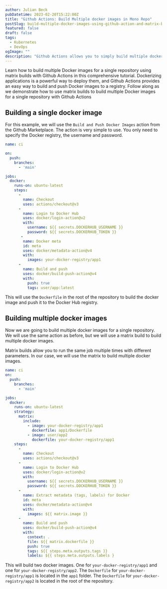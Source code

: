 ```yaml
---
author: Julian Beck
pubDatetime: 2023-02-20T15:22:00Z
title: "Github Actions: Build Multiple docker images in Mono Repo"
postSlug: build-multiple-docker-images-using-github-action-and-matrix-builds
featured: false
draft: false
tags:
  - Kubernetes
  - DevOps
ogImage: ""
description: "Github Actions allows you to simply build multiple docker images for a single repository using matrix builds"
---
```


Learn how to build multiple Docker images for a single repository using matrix builds with Github Actions in this comprehensive tutorial. Dockerizing applications is a powerful way to deploy them, and Github Actions provides an easy way to build and push Docker images to a registry. Follow along as we demonstrate how to use matrix builds to build multiple Docker images for a single repository with Github Actions

## Building a single docker image
For this example, we will use the `Build and Push Docker Images` action from the Github Marketplace. The action is very simple to use. You only need to specify the Docker registry, the username and password.

```yaml
name: ci

on:
  push:
    branches:
      - 'main'

jobs:
  docker:
    runs-on: ubuntu-latest
    steps:
      -
        name: Checkout
        uses: actions/checkout@v3
      -
        name: Login to Docker Hub
        uses: docker/login-action@v2
        with:
          username: ${{ secrets.DOCKERHUB_USERNAME }}
          password: ${{ secrets.DOCKERHUB_TOKEN }}
	   -
        name: Docker meta
        id: meta
        uses: docker/metadata-action@v4
        with:
          images: your-docker-registry/app1
      -
        name: Build and push
        uses: docker/build-push-action@v4
        with:
          push: true
          tags: user/app:latest

```
This will use the `Dockerfile` in the root of the repository to build the docker image and push it to the Docker Hub registry.

## Building multiple docker images
Now we are going to build multiple docker images for a single repository. We will use the same action as before, but we will use a matrix build to build multiple docker images.

Matrix builds allow you to run the same job multiple times with different parameters. In our case, we will use the matrix to build multiple docker images.

```yaml
name: ci
on:
  push:
    branches:
      - 'main'

jobs:
  docker:
    runs-on: ubuntu-latest
	strategy:
	  matrix:
		include:
		  - image: your-docker-registry/app1
		    dockerfile: app1/Dockerfile
		  - image: user/app2
		    dockerfile: your-docker-registry/app1
    steps:
      -
        name: Checkout
        uses: actions/checkout@v3
      -
        name: Login to Docker Hub
        uses: docker/login-action@v2
        with:
          username: ${{ secrets.DOCKERHUB_USERNAME }}
          password: ${{ secrets.DOCKERHUB_TOKEN }}
	  - 
	    name: Extract metadata (tags, labels) for Docker
        id: meta
        uses: docker/metadata-action@v4
        with:
          images: ${{ matrix.image }}
      -
        name: Build and push
        uses: docker/build-push-action@v4
       	with:
          context: .
          file: ${{ matrix.dockerfile }}
          push: true
          tags: ${{ steps.meta.outputs.tags }}
          labels: ${{ steps.meta.outputs.labels }
```
This will build two docker images. One for `your-docker-registry/app1` and one for `your-docker-registry/app2`. The `Dockerfile` for `your-docker-registry/app1` is located in the `app1` folder. The `Dockerfile` for `your-docker-registry/app2` is located in the root of the repository.

